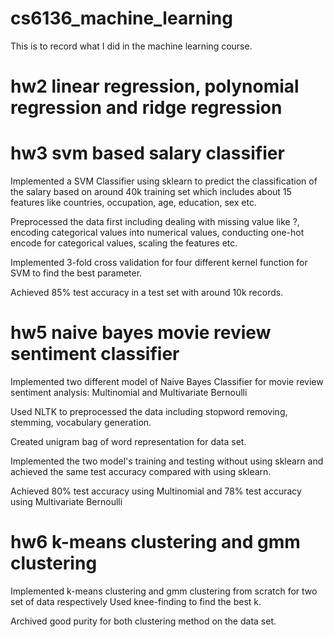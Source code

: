 # cs6136_machine_learning
This is to record what I did in the machine learning course.

# hw2  linear regression, polynomial regression and ridge regression

# hw3  svm based salary classifier

Implemented a SVM Classifier using sklearn to predict the classification of the salary based on around 40k training set which includes about 15 features like countries, occupation, age, education, sex etc.

Preprocessed the data first including dealing with missing value like ?, encoding categorical values into numerical values, conducting one-hot encode for categorical values, scaling the features etc.

Implemented 3-fold cross validation for four different kernel function for SVM to find the best parameter. 

Achieved 85% test accuracy in a test set with around 10k records. 

# hw5  naive bayes movie review sentiment classifier

Implemented two different model of Naive Bayes Classifier for movie review sentiment analysis:
Multinomial and Multivariate Bernoulli

Used NLTK to preprocessed the data including stopword removing, stemming, vocabulary generation.

Created unigram bag of word representation for data set.

Implemented the two model's training and testing without using sklearn and achieved the same test accuracy compared with using sklearn.

Achieved 80% test accuracy using Multinomial and 78% test accuracy using Multivariate Bernoulli

# hw6  k-means clustering and gmm clustering

Implemented k-means clustering and gmm clustering from scratch for two set of data respectively
Used knee-finding to find the best k.

Archived good purity for both clustering method on the data set.
